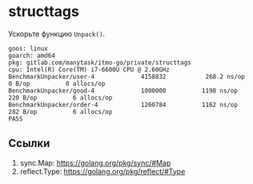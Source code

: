 # structtags

Ускорьте функцию `Unpack()`.

```
goos: linux
goarch: amd64
pkg: gitlab.com/manytask/itmo-go/private/structtags
cpu: Intel(R) Core(TM) i7-6600U CPU @ 2.60GHz
BenchmarkUnpacker/user-4         	 4158832	       268.2 ns/op	       0 B/op	       0 allocs/op
BenchmarkUnpacker/good-4         	 1000000	      1198 ns/op	     220 B/op	       6 allocs/op
BenchmarkUnpacker/order-4        	 1260784	      1162 ns/op	     282 B/op	       6 allocs/op
PASS
```

## Ссылки

1. sync.Map: https://golang.org/pkg/sync/#Map
2. reflect.Type: https://golang.org/pkg/reflect/#Type
